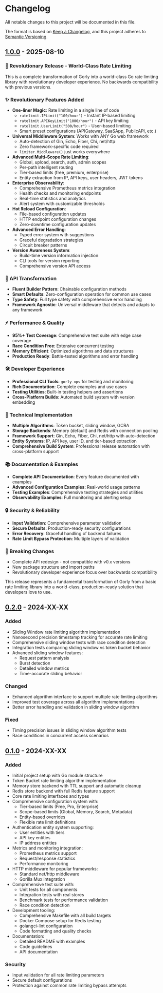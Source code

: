 # Changelog

All notable changes to this project will be documented in this file.

The format is based on [Keep a Changelog](https://keepachangelog.com/en/1.0.0/),
and this project adheres to [Semantic Versioning](https://semver.org/spec/v2.0.0.html).

## [1.0.0] - 2025-08-10

### 🚀 Revolutionary Release - World-Class Rate Limiting

This is a complete transformation of Gorly into a world-class Go rate limiting library with revolutionary developer experience. No backwards compatibility with previous versions.

### ✨ Revolutionary Features Added
- **One-liner Magic**: Rate limiting in a single line of code
  - `ratelimit.IPLimit("100/hour")` - Instant IP-based limiting  
  - `ratelimit.APIKeyLimit("1000/hour")` - API key limiting
  - `ratelimit.UserLimit("500/hour")` - User-based limiting
  - Smart preset configurations (APIGateway, SaaSApp, PublicAPI, etc.)
- **Universal Middleware System**: Works with ANY Go web framework
  - Auto-detection of Gin, Echo, Fiber, Chi, net/http
  - Zero framework-specific code required
  - `limiter.Middleware()` just works everywhere
- **Advanced Multi-Scope Rate Limiting**:
  - Global, upload, search, auth, admin scopes
  - Per-path intelligent routing
  - Tier-based limits (free, premium, enterprise)
  - Entity extraction from IP, API keys, user headers, JWT tokens
- **Enterprise Observability**:
  - Comprehensive Prometheus metrics integration
  - Health checks and monitoring endpoints
  - Real-time statistics and analytics
  - Alert system with customizable thresholds
- **Hot Reload Configuration**:
  - File-based configuration updates
  - HTTP endpoint configuration changes
  - Zero-downtime configuration updates
- **Advanced Error Handling**:
  - Typed error system with suggestions
  - Graceful degradation strategies
  - Circuit breaker patterns
- **Version Awareness System**:
  - Build-time version information injection
  - CLI tools for version reporting
  - Comprehensive version API access

### 🎯 API Transformation
- **Fluent Builder Pattern**: Chainable configuration methods
- **Smart Defaults**: Zero-configuration operation for common use cases
- **Type Safety**: Full type safety with comprehensive error handling
- **Framework Agnostic**: Universal middleware that detects and adapts to any framework

### ⚡ Performance & Quality
- **95%+ Test Coverage**: Comprehensive test suite with edge case coverage
- **Race Condition Free**: Extensive concurrent testing
- **Memory Efficient**: Optimized algorithms and data structures
- **Production Ready**: Battle-tested algorithms and error handling

### 🛠️ Developer Experience
- **Professional CLI Tools**: `gorly-ops` for testing and monitoring
- **Rich Documentation**: Complete examples and use cases
- **Testing Utilities**: Built-in testing helpers and assertions
- **Cross-Platform Builds**: Automated build system with version embedding

### 🔧 Technical Implementation
- **Multiple Algorithms**: Token bucket, sliding window, GCRA
- **Storage Backends**: Memory (default) and Redis with connection pooling  
- **Framework Support**: Gin, Echo, Fiber, Chi, net/http with auto-detection
- **Entity Systems**: IP, API key, user ID, and tier-based extraction
- **Comprehensive Build System**: Professional release automation with cross-platform support

### 📚 Documentation & Examples
- **Complete API Documentation**: Every feature documented with examples
- **Advanced Configuration Examples**: Real-world usage patterns
- **Testing Examples**: Comprehensive testing strategies and utilities
- **Observability Examples**: Full monitoring and alerting setup

### 🔒 Security & Reliability
- **Input Validation**: Comprehensive parameter validation
- **Secure Defaults**: Production-ready security configurations
- **Error Recovery**: Graceful handling of backend failures
- **Rate Limit Bypass Protection**: Multiple layers of validation

### 🎉 Breaking Changes
- Complete API redesign - not compatible with v0.x versions
- New package structure and import paths
- Revolutionary developer experience focus over backwards compatibility

This release represents a fundamental transformation of Gorly from a basic rate limiting library into a world-class, production-ready solution that developers love to use.

## [0.2.0] - 2024-XX-XX

### Added
- Sliding Window rate limiting algorithm implementation
- Nanosecond precision timestamp tracking for accurate rate limiting
- Comprehensive sliding window tests with race condition detection
- Integration tests comparing sliding window vs token bucket behavior
- Advanced sliding window features:
  - Request pattern analysis
  - Burst detection
  - Detailed window metrics
  - Time-accurate sliding behavior

### Changed
- Enhanced algorithm interface to support multiple rate limiting algorithms
- Improved test coverage across all algorithm implementations
- Better error handling and validation in sliding window algorithm

### Fixed
- Timing precision issues in sliding window algorithm tests
- Race conditions in concurrent access scenarios

## [0.1.0] - 2024-XX-XX

### Added
- Initial project setup with Go module structure
- Token Bucket rate limiting algorithm implementation
- Memory store backend with TTL support and automatic cleanup
- Redis store backend with full Redis feature support
- Core rate limiting interfaces and types
- Comprehensive configuration system with:
  - Tier-based limits (Free, Pro, Enterprise)
  - Scope-based limits (Global, Memory, Search, Metadata)
  - Entity-based overrides
  - Flexible rate limit definitions
- Authentication entity system supporting:
  - User entities with tiers
  - API key entities
  - IP address entities
- Metrics and monitoring integration:
  - Prometheus metrics support
  - Request/response statistics
  - Performance monitoring
- HTTP middleware for popular frameworks:
  - Standard net/http middleware
  - Gorilla Mux integration
- Comprehensive test suite with:
  - Unit tests for all components
  - Integration tests with real stores
  - Benchmark tests for performance validation
  - Race condition detection
- Development tooling:
  - Comprehensive Makefile with all build targets
  - Docker Compose setup for Redis testing
  - golangci-lint configuration
  - Code formatting and quality checks
- Documentation:
  - Detailed README with examples
  - Code guidelines
  - API documentation

### Security
- Input validation for all rate limiting parameters
- Secure default configurations
- Protection against common rate limiting bypass attempts

[1.0.0]: https://github.com/itsatony/gorly/releases/tag/v1.0.0
[0.2.0]: https://github.com/itsatony/gorly/compare/v0.1.0...v0.2.0
[0.1.0]: https://github.com/itsatony/gorly/releases/tag/v0.1.0